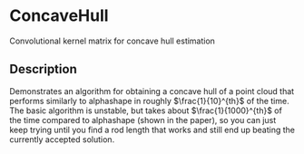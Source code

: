 # ConcaveHull
Convolutional kernel matrix for concave hull estimation

## Description
Demonstrates an algorithm for obtaining a concave hull of a point cloud that performs similarly to alphashape in roughly $\frac{1}{10}^{th}$ of the time. 
The basic algorithm is unstable, but takes about $\frac{1}{1000}^{th}$ of the time compared to alphashape (shown in the paper), so you can just keep trying until you 
find a rod length that works and still end up beating the currently accepted solution.
